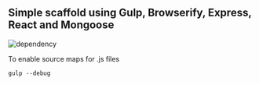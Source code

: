 ## Simple scaffold using Gulp, Browserify, Express, React and Mongoose

![dependency](https://david-dm.org/sydcanem/gulp-browserify.png)

To enable source maps for .js files

`gulp --debug`

